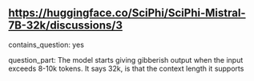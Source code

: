 ## https://huggingface.co/SciPhi/SciPhi-Mistral-7B-32k/discussions/3

contains_question: yes

question_part: The model starts giving gibberish output when the input exceeds 8-10k tokens. It says 32k, is that the context length it supports